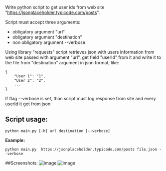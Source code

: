 Write python script to get user ids from web site “https://jsonplaceholder.typicode.com/posts".

Script must accept three arguments:
- obligatory argument "url"
- obligatory argument "destination"
- non obligatory argument --verbose

Using library "requests" script retrieves json with users information from web site passed with argument “url", get field
"userId" from it and write it to the file from "destination" argument in json format, like:
```
{
	"User 1": "1",
	"User 2": "2",
	...
}
```
If flag --verbose is set, than script must log response from site and every userId it get from json

## Script usage:

`python main.py [-h] url destination [--verbose]`

**Example:**

`python main.py  https://jsonplaceholder.typicode.com/posts file.json --verbose`

##Screenshots:
![image](https://github.com/youonmyown/danit-lessons/assets/138362837/32343ab3-302b-404e-b989-26d450563fe2)
![image](https://github.com/youonmyown/danit-lessons/assets/138362837/e7c2c56d-90a0-4436-9ece-2c56576f8171)
